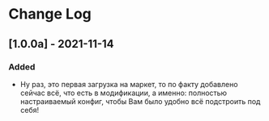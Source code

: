 # Change Log

## [1.0.0a] - 2021-11-14

### Added
- Ну раз, это первая загрузка на маркет, то по факту добавлено сейчас всё, что есть в модификации, а именно: полностью настраиваемый конфиг, чтобы Вам было удобно всё подстроить под себя!